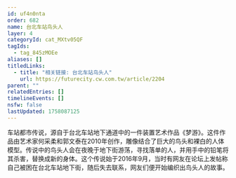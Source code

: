 ```yaml
---
id: uf4n0nta
order: 682
name: 台北车站鸟头人
layer: 4
categoryId: cat_MXtv05QF
tagIds:
  - tag_845zMOEe
aliases: []
titledLinks:
  - title: "相关链接: 台北车站鸟头人"
    url: https://futurecity.cw.com.tw/article/2204
parent: ""
relatedEntries: []
timelineEvents: []
nsfw: false
lastUpdated: 1758087125
---
```


车站都市传说，源自于台北车站地下通道中的一件装置艺术作品《梦游》。这件作品由艺术家何采柔和郭文泰在2010年创作，雕像结合了巨大的鸟头和裸白的人体模型。传说中的鸟头人会在夜晚于地下街游荡，寻找落单的人，并用手中的铅笔将其杀害，替换成新的身体。这个传说始于2016年9月，当时有网友在论坛上发帖称自己被困在台北车站地下街，随后失去联系，网友们便开始编织出鸟头人的故事。